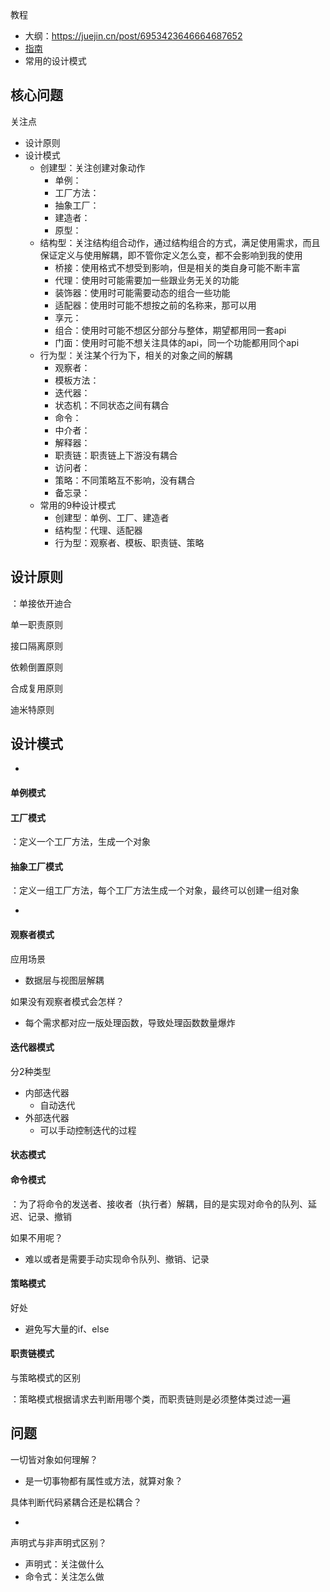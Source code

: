 教程

- 大纲：https://juejin.cn/post/6953423646664687652
- [指南](https://github.com/csxiaoyaojianxian/JavaScriptStudy)
- 常用的设计模式



## 核心问题

关注点

- 设计原则
- 设计模式
  - 创建型：关注创建对象动作
    - 单例：
    - 工厂方法：
    - 抽象工厂：
    - 建造者：
    - 原型：
  - 结构型：关注结构组合动作，通过结构组合的方式，满足使用需求，而且保证定义与使用解耦，即不管你定义怎么变，都不会影响到我的使用
    - 桥接：使用格式不想受到影响，但是相关的类自身可能不断丰富
    - 代理：使用时可能需要加一些跟业务无关的功能
    - 装饰器：使用时可能需要动态的组合一些功能
    - 适配器：使用时可能不想按之前的名称来，那可以用
    - 享元：
    - 组合：使用时可能不想区分部分与整体，期望都用同一套api
    - 门面：使用时可能不想关注具体的api，同一个功能都用同个api
  - 行为型：关注某个行为下，相关的对象之间的解耦
    - 观察者：
    - 模板方法：
    - 迭代器：
    - 状态机：不同状态之间有耦合
    - 命令：
    - 中介者：
    - 解释器：
    - 职责链：职责链上下游没有耦合
    - 访问者：
    - 策略：不同策略互不影响，没有耦合
    - 备忘录：
  - 常用的9种设计模式
    - 创建型：单例、工厂、建造者
    - 结构型：代理、适配器
    - 行为型：观察者、模板、职责链、策略



## 设计原则

：单接依开迪合

单一职责原则

接口隔离原则

依赖倒置原则

合成复用原则

迪米特原则



## 设计模式

- 





#### 单例模式



#### 工厂模式

：定义一个工厂方法，生成一个对象



#### 抽象工厂模式

：定义一组工厂方法，每个工厂方法生成一个对象，最终可以创建一组对象





- 







#### 观察者模式

应用场景

- 数据层与视图层解耦

如果没有观察者模式会怎样？

- 每个需求都对应一版处理函数，导致处理函数数量爆炸



#### 迭代器模式

分2种类型

- 内部迭代器
  - 自动迭代
- 外部迭代器
  - 可以手动控制迭代的过程



#### 状态模式



#### 命令模式

：为了将命令的发送者、接收者（执行者）解耦，目的是实现对命令的队列、延迟、记录、撤销

如果不用呢？

- 难以或者是需要手动实现命令队列、撤销、记录



#### 策略模式

好处

- 避免写大量的if、else



#### 职责链模式

与策略模式的区别

：策略模式根据请求去判断用哪个类，而职责链则是必须整体类过滤一遍



## 问题

一切皆对象如何理解？

- 是一切事物都有属性或方法，就算对象？

具体判断代码紧耦合还是松耦合？

- 

声明式与非声明式区别？

- 声明式：关注做什么
- 命令式：关注怎么做



